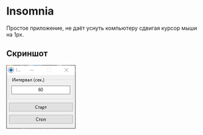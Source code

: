 # Insomnia
Простое приложение, не даёт уснуть компьютеру сдвигая курсор мыши на 1px.

## Скриншот
![Image alt](https://github.com/yohohox/Insomnia/blob/main/Source/screenshot.png)
